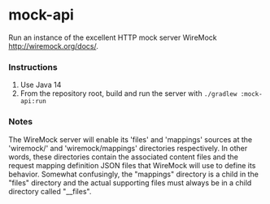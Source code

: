 # mock-api

Run an instance of the excellent HTTP mock server WireMock <http://wiremock.org/docs/>.

### Instructions

1. Use Java 14
1. From the repository root, build and run the server with `./gradlew :mock-api:run`

### Notes

The WireMock server will enable its 'files' and 'mappings' sources at the 'wiremock/' and 'wiremock/mappings' 
directories respectively. In other words, these directories contain the associated content files and the request mapping
definition JSON files that WireMock will use to define its behavior. Somewhat confusingly, the "mappings" directory is a
child in the "files" directory and the actual supporting files must always be in a child directory called "__files".